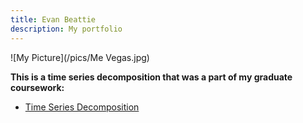 ```yaml
---
title: Evan Beattie
description: My portfolio
---
```


![My Picture](/pics/Me Vegas.jpg)

**This is a time series decomposition that was a part of my graduate coursework:**
- [Time Series Decomposition](/timeseries/index.md)
